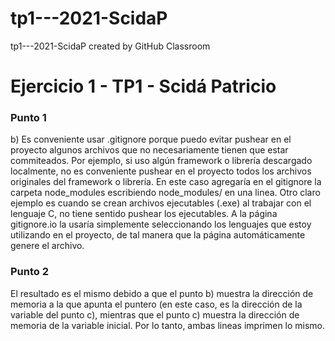 # tp1---2021-ScidaP
tp1---2021-ScidaP created by GitHub Classroom

# Ejercicio 1 - TP1 - Scidá Patricio
### Punto 1

b) Es conveniente usar .gitignore porque puedo evitar pushear en el proyecto algunos archivos que no necesariamente tienen que estar commiteados. Por ejemplo, si uso algún framework o librería descargado localmente, no es conveniente pushear en el proyecto todos los archivos originales del framework o librería. En este caso
agregaría en el gitignore la carpeta node_modules escribiendo node_modules/ en una linea. Otro claro ejemplo es cuando se crean archivos ejecutables (.exe) al trabajar con el lenguaje C, no tiene sentido pushear los ejecutables.
A la página gitignore.io la usaría simplemente seleccionando los lenguajes que estoy utilizando en el proyecto, de tal manera que la página automáticamente genere el archivo.

### Punto 2

El resultado es el mismo debido a que el punto b) muestra la dirección de memoria a la que apunta el puntero (en este caso, es la dirección de la variable del punto c), mientras que el punto c) muestra la dirección de memoria de la variable inicial. Por lo tanto, ambas lineas imprimen lo mismo.
